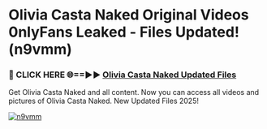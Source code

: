# Olivia Casta Naked Original Videos 0nlyFans Leaked - Files Updated! (n9vmm)

<h3>🔴 CLICK HERE 🌐==►► <a href="https://tinyurl.com/yckcrads" rel="nofollow">Olivia Casta Naked Updated Files</a></h3>

Get Olivia Casta Naked and all content. Now you can access all videos and pictures of Olivia Casta Naked. New Updated Files 2025!

[![n9vmm](https://i.imgur.com/hpKpOFt.gif)](https://tinyurl.com/yckcrads)
